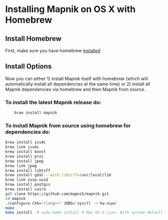 # Installing Mapnik on OS X with Homebrew

## Install Homebrew

First, make sure you have homebrew [installed](http://github.com/mxcl/homebrew/wiki/installation)

## Install Options

Now you can either 1) install Mapnik itself with homebrew (which will automatically install all dependencies at the same time) or 2) install all Mapnik dependencies via homebrew and then Mapnik from source.

### To install the latest Mapnik release do:

```sh
    brew install mapnik
```

### To install Mapnik from source using homebrew for dependencies do:

```sh
brew install icu4c
brew link icu4c
brew install boost
brew install proj
brew install jpeg
brew link jpeg
brew install libtiff
brew install gdal --with-libtiff=/usr/local/lib
brew link ossp-uuid
brew install postgis
brew install cairo
git clone https://github.com/mapnik/mapnik.git
cd mapnik
./configure CXX="clang++" JOBS=`sysctl -n hw.ncpu`
make
make install  # sudo make install # Mac OS X Lion. With system default python 2.7 
```